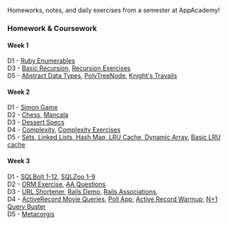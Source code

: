 Homeworks, notes, and daily exercises from a semester at AppAcademy!

### Homework & Coursework

#### Week 1  
D1 - [Ruby Enumerables](https://github.com/agarun/homeworks/blob/master/classwork/W1D1/enumerables.rb)  
D3 - [Basic Recursion](https://github.com/agarun/homeworks/blob/master/homeworks/W1D3/recursion.rb), [Recursion Exercises](https://github.com/agarun/homeworks/blob/master/classwork/W1D3/recursion-exercises.rb)  
D5 - [Abstract Data Types](https://github.com/agarun/homeworks/blob/master/homeworks/W1D5/abstract_data_types.rb), [PolyTreeNode](https://github.com/agarun/homeworks/blob/master/classwork/W1D5/polytreenode/lib/00_tree_node.rb), [Knight's Travails](https://github.com/agarun/homeworks/blob/master/classwork/W1D5/knights_travails/knightpathfinder.rb)  

#### Week 2  
D1 - [Simon Game](https://github.com/agarun/homeworks/blob/master/homeworks/W2D1/lib/simon_colorize.rb)  
D2 - [Chess](https://github.com/agarun/homeworks/tree/master/classwork/W2D2/chess), [Mancala](https://github.com/agarun/homeworks/tree/master/homeworks/W2D2)  
D3 - [Dessert Specs](https://github.com/agarun/homeworks/tree/master/homeworks/W2D3)  
D4 - [Complexity](https://github.com/agarun/homeworks/tree/master/homeworks/W2D4), [Complexity Exercises](https://github.com/agarun/homeworks/tree/master/classwork/W2D4)  
D5 - [Sets, Linked Lists, Hash Map, LRU Cache, Dynamic Array](https://github.com/agarun/homeworks/tree/master/classwork/W2D5/lib), [Basic LRU cache](https://github.com/agarun/homeworks/tree/master/homeworks/W2D5)   

#### Week 3
D1 - [SQLBolt 1-12](https://github.com/agarun/homeworks/tree/master/homeworks/W3D1), [SQLZoo 1-9](https://github.com/agarun/homeworks/tree/master/classwork/W3D1)  
D2 - [ORM Exercise](https://github.com/agarun/homeworks/tree/master/homeworks/W3D2), [AA Questions](https://github.com/agarun/homeworks/tree/master/classwork/W3D2)   
D3 - [URL Shortener](https://github.com/agarun/homeworks/tree/master/classwork/W3D3/URLShortener), [Rails Demo](https://github.com/agarun/homeworks/tree/master/homeworks/W3D3/neighborhood), [Rails Associations](https://github.com/agarun/homeworks/tree/master/classwork/W3D3/rails_associations_exercise),   
D4 - [ActiveRecord Movie Queries](https://github.com/agarun/homeworks/tree/master/classwork/W3D4/movie_buff/skeleton), [Poll App](https://github.com/agarun/homeworks/tree/master/classwork/W3D4/polls_app), [Active Record Warmup](https://github.com/agarun/homeworks/tree/master/homeworks/W3D4/active_record_warmup), [N+1 Query Buster](https://github.com/agarun/homeworks/tree/master/homeworks/W3D4/n_%2B_1_buster)  
D5 - [Metacorgis](https://github.com/agarun/homeworks/tree/master/homeworks/W3D5)  
